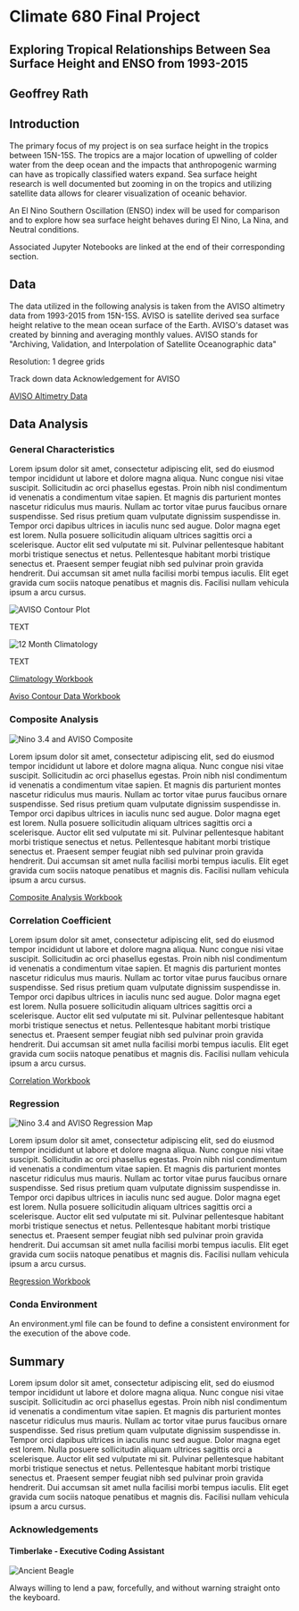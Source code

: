 # Climate 680 Final Project

## Exploring Tropical Relationships Between Sea Surface Height and ENSO from 1993-2015
## Geoffrey Rath

## Introduction
The primary focus of my project is on sea surface height in the tropics between 15N-15S. The tropics are a major location of upwelling of colder water from the deep ocean and the impacts that anthropogenic warming can have as tropically classified waters expand. Sea surface height research is well documented but zooming in on the tropics and utilizing satellite data allows for clearer visualization of oceanic behavior.

An El Nino Southern Oscillation (ENSO) index will be used for comparison and to explore how sea surface height behaves during El Nino, La Nina, and Neutral conditions.

Associated Jupyter Notebooks are linked at the end of their corresponding section.

## Data
The data utilized in the following analysis is taken from the AVISO altimetry data from 1993-2015 from 15N-15S. AVISO is satellite derived sea surface height relative to the mean ocean surface of the Earth. AVISO's dataset was created by binning and averaging monthly values. AVISO stands for "Archiving, Validation, and Interpolation of Satellite Oceanographic data" 

Resolution: 1 degree grids

Track down data Acknowledgement for AVISO

[AVISO Altimetry Data](https://kpegion.github.io/COLA-DATASETS-CATALOG/aviso)

## Data Analysis
### General Characteristics
Lorem ipsum dolor sit amet, consectetur adipiscing elit, sed do eiusmod tempor incididunt ut labore et dolore magna aliqua. Nunc congue nisi vitae suscipit. Sollicitudin ac orci phasellus egestas. Proin nibh nisl condimentum id venenatis a condimentum vitae sapien. Et magnis dis parturient montes nascetur ridiculus mus mauris. Nullam ac tortor vitae purus faucibus ornare suspendisse. Sed risus pretium quam vulputate dignissim suspendisse in. Tempor orci dapibus ultrices in iaculis nunc sed augue. Dolor magna eget est lorem. Nulla posuere sollicitudin aliquam ultrices sagittis orci a scelerisque. Auctor elit sed vulputate mi sit. Pulvinar pellentesque habitant morbi tristique senectus et netus. Pellentesque habitant morbi tristique senectus et. Praesent semper feugiat nibh sed pulvinar proin gravida hendrerit. Dui accumsan sit amet nulla facilisi morbi tempus iaculis. Elit eget gravida cum sociis natoque penatibus et magnis dis. Facilisi nullam vehicula ipsum a arcu cursus.

![AVISO Contour Plot](/Climate-680/Figures/aviso_contour.png)

TEXT

![12 Month Climatology](/Climate-680/Figures/12_month_clim.png)

TEXT

[Climatology Workbook](https://github.com/GeoRath/Climate-680/blob/master/Project_Workbooks/12_month_climatology.ipynb)

[Aviso Contour Data Workbook](https://github.com/GeoRath/Climate-680/blob/master/Project_Workbooks/aviso_contour.ipynb)

### Composite Analysis

![Nino 3.4 and AVISO Composite](/Climate-680/Figures/nino34_aviso_composite.png)

Lorem ipsum dolor sit amet, consectetur adipiscing elit, sed do eiusmod tempor incididunt ut labore et dolore magna aliqua. Nunc congue nisi vitae suscipit. Sollicitudin ac orci phasellus egestas. Proin nibh nisl condimentum id venenatis a condimentum vitae sapien. Et magnis dis parturient montes nascetur ridiculus mus mauris. Nullam ac tortor vitae purus faucibus ornare suspendisse. Sed risus pretium quam vulputate dignissim suspendisse in. Tempor orci dapibus ultrices in iaculis nunc sed augue. Dolor magna eget est lorem. Nulla posuere sollicitudin aliquam ultrices sagittis orci a scelerisque. Auctor elit sed vulputate mi sit. Pulvinar pellentesque habitant morbi tristique senectus et netus. Pellentesque habitant morbi tristique senectus et. Praesent semper feugiat nibh sed pulvinar proin gravida hendrerit. Dui accumsan sit amet nulla facilisi morbi tempus iaculis. Elit eget gravida cum sociis natoque penatibus et magnis dis. Facilisi nullam vehicula ipsum a arcu cursus.

[Composite Analysis Workbook](https://github.com/GeoRath/Climate-680/blob/master/Project_Workbooks/composite_analysis.ipynb)

### Correlation Coefficient
Lorem ipsum dolor sit amet, consectetur adipiscing elit, sed do eiusmod tempor incididunt ut labore et dolore magna aliqua. Nunc congue nisi vitae suscipit. Sollicitudin ac orci phasellus egestas. Proin nibh nisl condimentum id venenatis a condimentum vitae sapien. Et magnis dis parturient montes nascetur ridiculus mus mauris. Nullam ac tortor vitae purus faucibus ornare suspendisse. Sed risus pretium quam vulputate dignissim suspendisse in. Tempor orci dapibus ultrices in iaculis nunc sed augue. Dolor magna eget est lorem. Nulla posuere sollicitudin aliquam ultrices sagittis orci a scelerisque. Auctor elit sed vulputate mi sit. Pulvinar pellentesque habitant morbi tristique senectus et netus. Pellentesque habitant morbi tristique senectus et. Praesent semper feugiat nibh sed pulvinar proin gravida hendrerit. Dui accumsan sit amet nulla facilisi morbi tempus iaculis. Elit eget gravida cum sociis natoque penatibus et magnis dis. Facilisi nullam vehicula ipsum a arcu cursus.

[Correlation Workbook](https://github.com/GeoRath/Climate-680/blob/master/Project_Workbooks/aviso_nino34_correlation.ipynb)

### Regression

![Nino 3.4 and AVISO Regression Map](/Climate-680/Figures/nino34_aviso_regression.png)

Lorem ipsum dolor sit amet, consectetur adipiscing elit, sed do eiusmod tempor incididunt ut labore et dolore magna aliqua. Nunc congue nisi vitae suscipit. Sollicitudin ac orci phasellus egestas. Proin nibh nisl condimentum id venenatis a condimentum vitae sapien. Et magnis dis parturient montes nascetur ridiculus mus mauris. Nullam ac tortor vitae purus faucibus ornare suspendisse. Sed risus pretium quam vulputate dignissim suspendisse in. Tempor orci dapibus ultrices in iaculis nunc sed augue. Dolor magna eget est lorem. Nulla posuere sollicitudin aliquam ultrices sagittis orci a scelerisque. Auctor elit sed vulputate mi sit. Pulvinar pellentesque habitant morbi tristique senectus et netus. Pellentesque habitant morbi tristique senectus et. Praesent semper feugiat nibh sed pulvinar proin gravida hendrerit. Dui accumsan sit amet nulla facilisi morbi tempus iaculis. Elit eget gravida cum sociis natoque penatibus et magnis dis. Facilisi nullam vehicula ipsum a arcu cursus.

[Regression Workbook](https://github.com/GeoRath/Climate-680/blob/master/Project_Workbooks/aviso_nino34_regression.ipynb)

### Conda Environment
An environment.yml file can be found to define a consistent environment for the execution of the above code.

## Summary
Lorem ipsum dolor sit amet, consectetur adipiscing elit, sed do eiusmod tempor incididunt ut labore et dolore magna aliqua. Nunc congue nisi vitae suscipit. Sollicitudin ac orci phasellus egestas. Proin nibh nisl condimentum id venenatis a condimentum vitae sapien. Et magnis dis parturient montes nascetur ridiculus mus mauris. Nullam ac tortor vitae purus faucibus ornare suspendisse. Sed risus pretium quam vulputate dignissim suspendisse in. Tempor orci dapibus ultrices in iaculis nunc sed augue. Dolor magna eget est lorem. Nulla posuere sollicitudin aliquam ultrices sagittis orci a scelerisque. Auctor elit sed vulputate mi sit. Pulvinar pellentesque habitant morbi tristique senectus et netus. Pellentesque habitant morbi tristique senectus et. Praesent semper feugiat nibh sed pulvinar proin gravida hendrerit. Dui accumsan sit amet nulla facilisi morbi tempus iaculis. Elit eget gravida cum sociis natoque penatibus et magnis dis. Facilisi nullam vehicula ipsum a arcu cursus.

### Acknowledgements
#### Timberlake - Executive Coding Assistant
![Ancient Beagle](/Climate-680/Timberlake.jpeg)

Always willing to lend a paw, forcefully, and without warning straight onto the keyboard.





